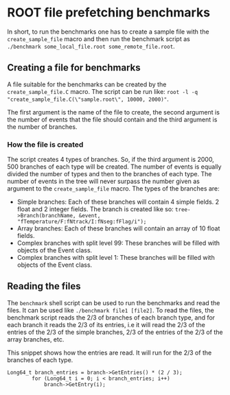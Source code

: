 # ROOT file prefetching benchmarks

In short, to run the benchmarks one has to create a sample file with the `create_sample_file` macro and then
run the benchmark script as  `./benchmark some_local_file.root some_remote_file.root`.

## Creating a file for benchmarks
A file suitable for the benchmarks can be created by the `create_sample_file.C` macro.
The script can be run like: `root -l -q "create_sample_file.C(\"sample.root\", 10000, 2000)"`.

The first argument is the name of the file to create, the second argument is the number of events that the
file should contain and the third argument is the number of branches.

### How the file is created
The script creates 4 types of branches. So, if the third argument is 2000, 500 branches of each type will
be created. The number of events is equally divided the number of types and then to the branches of each
type. The number of events in the tree will never surpass the number given as argument to the 
`create_sample_file` macro. The types of the branches are:
- Simple branches: Each of these branches will contain 4 simple fields. 2 float and 2 integer fields. The
    branch is created like so: `tree->Branch(branchName, &event, "fTemperature/F:fNtrack/I:fNseg:fFlag/i");`
- Array branches: Each of these branches will contain an array of 10 float fields.
- Complex branches with split level 99: These branches will be filled with objects of the Event class.
- Complex branches with split level 1: These branches will be filled with objects of the Event class.


## Reading the files
The `benchmark` shell script can be used to run the benchmarks and read the files. It can be used like
`./benchmark file1 [file2]`.
To read the files, the benchmark script reads the 2/3 of branches of each branch type, and for each branch
it reads the 2/3 of its entries, i.e it will read the 2/3 of the entries of the 2/3 of the simple branches,
2/3 of the entries of the 2/3 of the array branches, etc.

This snippet shows how the entries are read. It will run for the 2/3 of the branches of each type.
```
Long64_t branch_entries = branch->GetEntries() * (2 / 3);
        for (Long64_t i = 0; i < branch_entries; i++)
            branch->GetEntry(i);
```